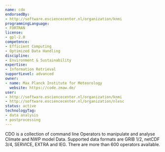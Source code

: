 ```yaml
---
name: cdo
endorsedBy:
- http://software.esciencecenter.nl/organization/knmi
programmingLanguage:
- FORTRAN
license:
- gpl-2.0
competence:
- Efficient Computing
- Optimized Data Handling
discipline:
- Environment & Sustainability
expertise:
- Information Retrieval
supportLevel: advanced
owner:
- name: Max Planck Institute for Meteorology  
  website: https://code.zmaw.de/
user:
- http://software.esciencecenter.nl/organization/knmi
- http://software.esciencecenter.nl/organization/nlesc
status: active
technologyTag:
- data analysis
- postprocessing
---
```

CDO is a collection of command line Operators to manipulate and analyse Climate and NWP model Data.
Supported data formats are GRIB 1/2, netCDF 3/4, SERVICE, EXTRA and IEG. There are more than 600 operators available.
